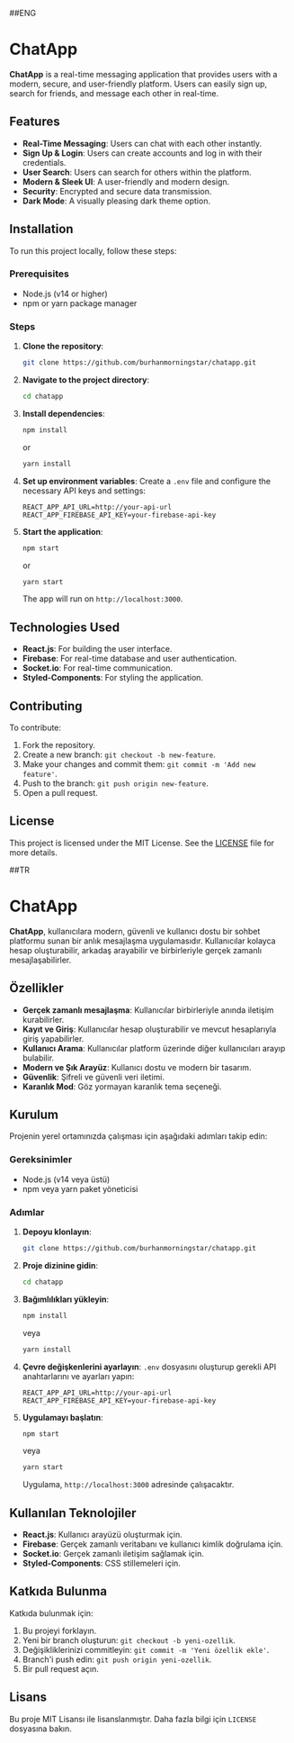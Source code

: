 ##ENG

# ChatApp

**ChatApp** is a real-time messaging application that provides users with a modern, secure, and user-friendly platform. Users can easily sign up, search for friends, and message each other in real-time.

## Features

- **Real-Time Messaging**: Users can chat with each other instantly.
- **Sign Up & Login**: Users can create accounts and log in with their credentials.
- **User Search**: Users can search for others within the platform.
- **Modern & Sleek UI**: A user-friendly and modern design.
- **Security**: Encrypted and secure data transmission.
- **Dark Mode**: A visually pleasing dark theme option.

## Installation

To run this project locally, follow these steps:

### Prerequisites

- Node.js (v14 or higher)
- npm or yarn package manager

### Steps

1. **Clone the repository**:
    ```bash
    git clone https://github.com/burhanmorningstar/chatapp.git
    ```

2. **Navigate to the project directory**:
    ```bash
    cd chatapp
    ```

3. **Install dependencies**:
    ```bash
    npm install
    ```
    or
    ```bash
    yarn install
    ```

4. **Set up environment variables**:
    Create a `.env` file and configure the necessary API keys and settings:
    ```
    REACT_APP_API_URL=http://your-api-url
    REACT_APP_FIREBASE_API_KEY=your-firebase-api-key
    ```

5. **Start the application**:
    ```bash
    npm start
    ```
    or
    ```bash
    yarn start
    ```

    The app will run on `http://localhost:3000`.

## Technologies Used

- **React.js**: For building the user interface.
- **Firebase**: For real-time database and user authentication.
- **Socket.io**: For real-time communication.
- **Styled-Components**: For styling the application.

## Contributing

To contribute:

1. Fork the repository.
2. Create a new branch: `git checkout -b new-feature`.
3. Make your changes and commit them: `git commit -m 'Add new feature'`.
4. Push to the branch: `git push origin new-feature`.
5. Open a pull request.

## License

This project is licensed under the MIT License. See the [LICENSE](./LICENSE) file for more details.

##TR

# ChatApp

**ChatApp**, kullanıcılara modern, güvenli ve kullanıcı dostu bir sohbet platformu sunan bir anlık mesajlaşma uygulamasıdır. Kullanıcılar kolayca hesap oluşturabilir, arkadaş arayabilir ve birbirleriyle gerçek zamanlı mesajlaşabilirler.

## Özellikler

- **Gerçek zamanlı mesajlaşma**: Kullanıcılar birbirleriyle anında iletişim kurabilirler.
- **Kayıt ve Giriş**: Kullanıcılar hesap oluşturabilir ve mevcut hesaplarıyla giriş yapabilirler.
- **Kullanıcı Arama**: Kullanıcılar platform üzerinde diğer kullanıcıları arayıp bulabilir.
- **Modern ve Şık Arayüz**: Kullanıcı dostu ve modern bir tasarım.
- **Güvenlik**: Şifreli ve güvenli veri iletimi.
- **Karanlık Mod**: Göz yormayan karanlık tema seçeneği.

## Kurulum

Projenin yerel ortamınızda çalışması için aşağıdaki adımları takip edin:

### Gereksinimler

- Node.js (v14 veya üstü)
- npm veya yarn paket yöneticisi

### Adımlar

1. **Depoyu klonlayın**:
    ```bash
    git clone https://github.com/burhanmorningstar/chatapp.git
    ```

2. **Proje dizinine gidin**:
    ```bash
    cd chatapp
    ```

3. **Bağımlılıkları yükleyin**:
    ```bash
    npm install
    ```
    veya
    ```bash
    yarn install
    ```

4. **Çevre değişkenlerini ayarlayın**:
    `.env` dosyasını oluşturup gerekli API anahtarlarını ve ayarları yapın:
    ```
    REACT_APP_API_URL=http://your-api-url
    REACT_APP_FIREBASE_API_KEY=your-firebase-api-key
    ```

5. **Uygulamayı başlatın**:
    ```bash
    npm start
    ```
    veya
    ```bash
    yarn start
    ```

    Uygulama, `http://localhost:3000` adresinde çalışacaktır.

## Kullanılan Teknolojiler

- **React.js**: Kullanıcı arayüzü oluşturmak için.
- **Firebase**: Gerçek zamanlı veritabanı ve kullanıcı kimlik doğrulama için.
- **Socket.io**: Gerçek zamanlı iletişim sağlamak için.
- **Styled-Components**: CSS stillemeleri için.

## Katkıda Bulunma

Katkıda bulunmak için:

1. Bu projeyi forklayın.
2. Yeni bir branch oluşturun: `git checkout -b yeni-ozellik`.
3. Değişikliklerinizi commitleyin: `git commit -m 'Yeni özellik ekle'`.
4. Branch'i push edin: `git push origin yeni-ozellik`.
5. Bir pull request açın.

## Lisans

Bu proje MIT Lisansı ile lisanslanmıştır. Daha fazla bilgi için `LICENSE` dosyasına bakın.
